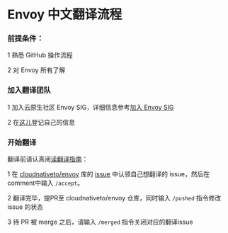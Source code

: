 # Envoy 中文翻译流程

### 前提条件：

1 熟悉 GitHub 操作流程

2 对 Envoy 所有了解

### 加入翻译团队

1 加入云原生社区 Envoy SIG，详细信息参考[加入 Envoy SIG](https://wj.qq.com/s2/7279251/7934)

2 在[这儿](%20https://docs.qq.com/sheet/DYVJpRFdKbUVnQUZV?tab=BB08J2%20)登记自己的信息

### 开始翻译

翻译前请认真阅[读翻译指南](%20https://github.com/cloudnativeto/envoy/tree/zh/docs/root)：

1 在 [cloudnativeto/envoy](https://github.com/cloudnativeto/envoy) 库的  [issue](https://github.com/cloudnativeto/envoy/issues) 中认领自己想翻译的 issue，然后在comment中输入 `/accept`。

2 翻译完毕，提PR至 cloudnativeto/envoy 仓库，同时输入 `/pushed` 指令修改 issue 的状态

3 待 PR 被 merge 之后，请输入 `/merged` 指令关闭对应的翻译issue





